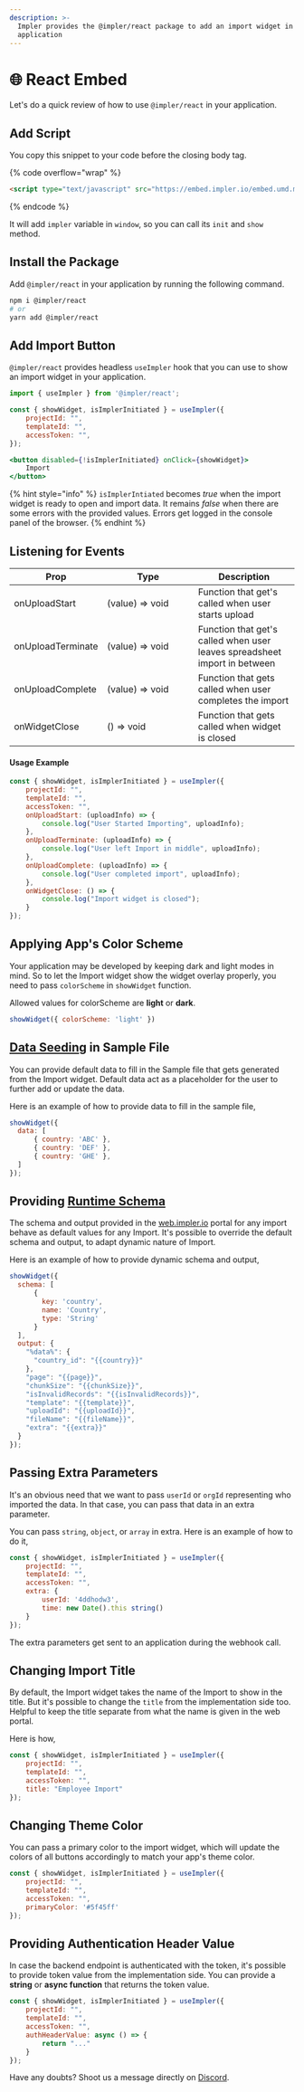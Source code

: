 ```yaml
---
description: >-
  Impler provides the @impler/react package to add an import widget in your
  application
---
```


# 🌐 React Embed

Let's do a quick review of how to use `@impler/react` in your application.

## Add Script

You copy this snippet to your code before the closing body tag.

{% code overflow="wrap" %}
```html
<script type="text/javascript" src="https://embed.impler.io/embed.umd.min.js" async></script>
```
{% endcode %}

It will add `impler` variable in `window`, so you can call its `init` and `show` method.

## Install the Package

Add `@impler/react` in your application by running the following command.

```bash
npm i @impler/react
# or
yarn add @impler/react
```

## Add Import Button

`@impler/react` provides headless `useImpler` hook that you can use to show an import widget in your application.

```jsx
import { useImpler } from '@impler/react';

const { showWidget, isImplerInitiated } = useImpler({
    projectId: "",
    templateId: "",
    accessToken: "",
});

<button disabled={!isImplerInitiated} onClick={showWidget}>
    Import
</button>
```

{% hint style="info" %}
`isImplerIntiated` becomes _true_ when the import widget is ready to open and import data. It remains _false_ when there are some errors with the provided values. Errors get logged in the console panel of the browser.
{% endhint %}

## Listening for Events

<table><thead><tr><th>Prop</th><th width="145">Type</th><th>Description</th></tr></thead><tbody><tr><td>onUploadStart</td><td>(value) => void</td><td>Function that get's called when user starts upload</td></tr><tr><td>onUploadTerminate</td><td>(value) => void</td><td>Function that get's called when user leaves spreadsheet import in between</td></tr><tr><td>onUploadComplete</td><td>(value) => void</td><td>Function that gets called when user completes the import</td></tr><tr><td>onWidgetClose</td><td>() => void</td><td>Function that gets called when widget is closed</td></tr></tbody></table>

#### Usage Example

```jsx
const { showWidget, isImplerInitiated } = useImpler({
    projectId: "",
    templateId: "",
    accessToken: "",
    onUploadStart: (uploadInfo) => {
        console.log("User Started Importing", uploadInfo);
    },
    onUploadTerminate: (uploadInfo) => {
        console.log("User left Import in middle", uploadInfo);
    },
    onUploadComplete: (uploadInfo) => {
        console.log("User completed import", uploadInfo);
    },
    onWidgetClose: () => {
        console.log("Import widget is closed");
    }
});
```

## Applying App's Color Scheme

Your application may be developed by keeping dark and light modes in mind. So to let the Import widget show the widget overlay properly, you need to pass `colorScheme` in `showWidget` function.

Allowed values for colorScheme are **light** or **dark**.

```javascript
showWidget({ colorScheme: 'light' })
```

## [Data Seeding](../features/data-seeding.md) in Sample File

You can provide default data to fill in the Sample file that gets generated from the Import widget. Default data act as a placeholder for the user to further add or update the data.

Here is an example of how to provide data to fill in the sample file,

```javascript
showWidget({
  data: [
      { country: 'ABC' },
      { country: 'DEF' },
      { country: 'GHE' },
  ]
});
```

## Providing [Runtime Schema](../features/runtime-schema.md)

The schema and output provided in the [web.impler.io](https://web.impler.io) portal for any import behave as default values for any Import. It's possible to override the default schema and output, to adapt dynamic nature of Import.

Here is an example of how to provide dynamic schema and output,

```javascript
showWidget({
  schema: [
      {
        key: 'country',
        name: 'Country',
        type: 'String'
      }
  ],
  output: {
    "%data%": {
      "country_id": "{{country}}"
    },
    "page": "{{page}}",
    "chunkSize": "{{chunkSize}}",
    "isInvalidRecords": "{{isInvalidRecords}}",
    "template": "{{template}}",
    "uploadId": "{{uploadId}}",
    "fileName": "{{fileName}}",
    "extra": "{{extra}}"
  }
});
```

## Passing Extra Parameters

It's an obvious need that we want to pass `userId` or `orgId` representing who imported the data. In that case, you can pass that data in an extra parameter.

You can pass `string`, `object`, or `array` in extra. Here is an example of how to do it,

```javascript
const { showWidget, isImplerInitiated } = useImpler({
    projectId: "",
    templateId: "",
    accessToken: "",
    extra: {
        userId: '4ddhodw3',
        time: new Date().this string()
    }
});
```

The extra parameters get sent to an application during the webhook call.

## Changing Import Title

By default, the Import widget takes the name of the Import to show in the title. But it's possible to change the `title` from the implementation side too. Helpful to keep the title separate from what the name is given in the web portal.

Here is how,

```javascript
const { showWidget, isImplerInitiated } = useImpler({
    projectId: "",
    templateId: "",
    accessToken: "",
    title: "Employee Import"
});
```

## Changing Theme Color

You can pass a primary color to the import widget, which will update the colors of all buttons accordingly to match your app's theme color.

```javascript
const { showWidget, isImplerInitiated } = useImpler({
    projectId: "",
    templateId: "",
    accessToken: "",
    primaryColor: '#5f45ff'
});
```

## Providing Authentication Header Value

In case the backend endpoint is authenticated with the token, it's possible to provide token value from the implementation side. You can provide a **string** or **async function** that returns the token value.

```javascript
const { showWidget, isImplerInitiated } = useImpler({
    projectId: "",
    templateId: "",
    accessToken: "",
    authHeaderValue: async () => {
        return "..."
    }
});
```

Have any doubts? Shoot us a message directly on [Discord](https://discord.impler.io).
